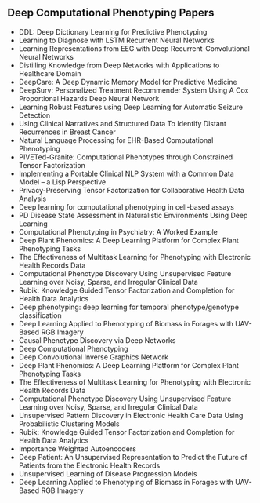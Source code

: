 <h2>Deep Computational Phenotyping Papers</h2>


<ul>

                             

 <li><a target="_blank" href="https://github.com/manjunath5496/Deep-Computational-Phenotyping-Papers/blob/master/ph(1).pdf" style="text-decoration:none;">DDL: Deep Dictionary Learning for Predictive Phenotyping</a></li>

 <li><a target="_blank" href="https://github.com/manjunath5496/Deep-Computational-Phenotyping-Papers/blob/master/ph(2).pdf" style="text-decoration:none;">Learning to Diagnose with LSTM Recurrent Neural Networks</a></li>

<li><a target="_blank" href="https://github.com/manjunath5496/Deep-Computational-Phenotyping-Papers/blob/master/ph(3).pdf" style="text-decoration:none;">Learning Representations from EEG with Deep Recurrent-Convolutional Neural Networks</a></li>
 <li><a target="_blank" href="https://github.com/manjunath5496/Deep-Computational-Phenotyping-Papers/blob/master/ph(4).pdf" style="text-decoration:none;">Distilling Knowledge from Deep Networks with Applications to Healthcare Domain</a></li>                              
<li><a target="_blank" href="https://github.com/manjunath5496/Deep-Computational-Phenotyping-Papers/blob/master/ph(5).pdf" style="text-decoration:none;">DeepCare: A Deep Dynamic Memory Model for Predictive Medicine</a></li>
<li><a target="_blank" href="https://github.com/manjunath5496/Deep-Computational-Phenotyping-Papers/blob/master/ph(6).pdf" style="text-decoration:none;">DeepSurv: Personalized Treatment Recommender System Using A Cox Proportional Hazards Deep Neural Network</a></li>
 <li><a target="_blank" href="https://github.com/manjunath5496/Deep-Computational-Phenotyping-Papers/blob/master/ph(7).pdf" style="text-decoration:none;">Learning Robust Features using Deep Learning for Automatic Seizure Detection</a></li>

 <li><a target="_blank" href="https://github.com/manjunath5496/Deep-Computational-Phenotyping-Papers/blob/master/ph(8).pdf" style="text-decoration:none;"> Using Clinical Narratives and Structured Data To Identify Distant Recurrences in Breast Cancer </a></li>
   <li><a target="_blank" href="https://github.com/manjunath5496/Deep-Computational-Phenotyping-Papers/blob/master/ph(9).pdf" style="text-decoration:none;">Natural Language Processing for EHR-Based Computational Phenotyping</a></li>
  
   
 <li><a target="_blank" href="https://github.com/manjunath5496/Deep-Computational-Phenotyping-Papers/blob/master/ph(10).pdf" style="text-decoration:none;">PIVETed-Granite: Computational Phenotypes through Constrained Tensor Factorization</a></li>                              
<li><a target="_blank" href="https://github.com/manjunath5496/Deep-Computational-Phenotyping-Papers/blob/master/ph(11).pdf" style="text-decoration:none;">Implementing a Portable Clinical NLP System with a Common Data Model – a Lisp Perspective</a></li>
<li><a target="_blank" href="https://github.com/manjunath5496/Deep-Computational-Phenotyping-Papers/blob/master/ph(12).pdf" style="text-decoration:none;">Privacy-Preserving Tensor Factorization for Collaborative Health Data Analysis</a></li>
<li><a target="_blank" href="https://github.com/manjunath5496/Deep-Computational-Phenotyping-Papers/blob/master/ph(13).pdf" style="text-decoration:none;">Deep learning for computational phenotyping in cell-based assays</a></li>

<li><a target="_blank" href="https://github.com/manjunath5496/Deep-Computational-Phenotyping-Papers/blob/master/ph(14).pdf" style="text-decoration:none;">PD Disease State Assessment in Naturalistic Environments Using Deep Learning</a></li>
                              
<li><a target="_blank" href="https://github.com/manjunath5496/Deep-Computational-Phenotyping-Papers/blob/master/ph(15).pdf" style="text-decoration:none;">Computational Phenotyping in Psychiatry: A Worked Example</a></li>

<li><a target="_blank" href="https://github.com/manjunath5496/Deep-Computational-Phenotyping-Papers/blob/master/ph(16).pdf" style="text-decoration:none;">Deep Plant Phenomics: A Deep Learning Platform for Complex Plant Phenotyping Tasks</a></li>

  <li><a target="_blank" href="https://github.com/manjunath5496/Deep-Computational-Phenotyping-Papers/blob/master/ph(17).pdf" style="text-decoration:none;">
The Effectiveness of Multitask Learning for Phenotyping with Electronic Health Records Data</a></li>   
  
<li><a target="_blank" href="https://github.com/manjunath5496/Deep-Computational-Phenotyping-Papers/blob/master/ph(18).pdf" style="text-decoration:none;">Computational Phenotype Discovery Using Unsupervised Feature Learning over Noisy, Sparse, and Irregular Clinical Data</a></li> 

  
<li><a target="_blank" href="https://github.com/manjunath5496/Deep-Computational-Phenotyping-Papers/blob/master/ph(19).pdf" style="text-decoration:none;">Rubik: Knowledge Guided Tensor Factorization and Completion for Health Data Analytics</a></li> 

<li><a target="_blank" href="https://github.com/manjunath5496/Deep-Computational-Phenotyping-Papers/blob/master/ph(20).pdf" style="text-decoration:none;">
Deep phenotyping: deep learning for temporal phenotype/genotype classification</a></li>

<li><a target="_blank" href="https://github.com/manjunath5496/Deep-Computational-Phenotyping-Papers/blob/master/ph(21).pdf" style="text-decoration:none;">Deep Learning Applied to Phenotyping of Biomass in Forages with UAV-Based RGB Imagery</a></li>
<li><a target="_blank" href="https://github.com/manjunath5496/Deep-Computational-Phenotyping-Papers/blob/master/ph(22).pdf" style="text-decoration:none;">Causal Phenotype Discovery via Deep Networks</a></li> 
 <li><a target="_blank" href="https://github.com/manjunath5496/Deep-Computational-Phenotyping-Papers/blob/master/ph(23).pdf" style="text-decoration:none;">Deep Computational Phenotyping</a></li> 
 

   <li><a target="_blank" href="https://github.com/manjunath5496/Deep-Computational-Phenotyping-Papers/blob/master/ph(24).pdf" style="text-decoration:none;">Deep Convolutional Inverse Graphics Network</a></li>
 
   <li><a target="_blank" href="https://github.com/manjunath5496/Deep-Computational-Phenotyping-Papers/blob/master/ph(25).pdf" style="text-decoration:none;">Deep Plant Phenomics: A Deep Learning Platform for Complex Plant Phenotyping Tasks</a></li>                              
 <li><a target="_blank" href="https://github.com/manjunath5496/Deep-Computational-Phenotyping-Papers/blob/master/ph(26).pdf" style="text-decoration:none;">The Effectiveness of Multitask Learning for Phenotyping with Electronic Health Records Data</a></li>
 <li><a target="_blank" href="https://github.com/manjunath5496/Deep-Computational-Phenotyping-Papers/blob/master/ph(27).pdf" style="text-decoration:none;">Computational Phenotype Discovery Using Unsupervised Feature Learning over Noisy, Sparse, and Irregular Clinical Data</a></li>
   
 
   <li><a target="_blank" href="https://github.com/manjunath5496/Deep-Computational-Phenotyping-Papers/blob/master/ph(28).pdf" style="text-decoration:none;">Unsupervised Pattern Discovery in Electronic Health Care Data Using Probabilistic Clustering Models</a></li>
 
   <li><a target="_blank" href="https://github.com/manjunath5496/Deep-Computational-Phenotyping-Papers/blob/master/ph(29).pdf" style="text-decoration:none;">Rubik: Knowledge Guided Tensor Factorization and Completion for Health Data Analytics</a></li>                              

  <li><a target="_blank" href="https://github.com/manjunath5496/Deep-Computational-Phenotyping-Papers/blob/master/ph(30).pdf" style="text-decoration:none;">Importance Weighted Autoencoders</a></li>
 
   <li><a target="_blank" href="https://github.com/manjunath5496/Deep-Computational-Phenotyping-Papers/blob/master/ph(31).pdf" style="text-decoration:none;">Deep Patient: An Unsupervised Representation to Predict the Future of Patients from the Electronic Health Records</a></li> 
    <li><a target="_blank" href="https://github.com/manjunath5496/Deep-Computational-Phenotyping-Papers/blob/master/ph(32).pdf" style="text-decoration:none;">
Unsupervised Learning of Disease Progression Models</a></li> 

   <li><a target="_blank" href="https://github.com/manjunath5496/Deep-Computational-Phenotyping-Papers/blob/master/ph(33).pdf" style="text-decoration:none;">Deep Learning Applied to Phenotyping of Biomass in Forages with UAV-Based RGB Imagery</a></li>                              

  </ul>
